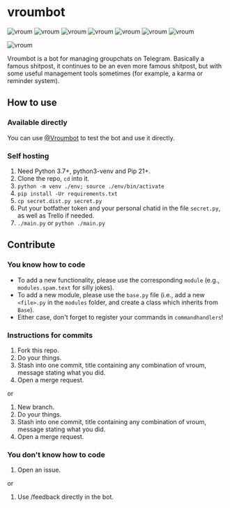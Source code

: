 # vroumbot
![vroum](https://img.shields.io/badge/vroum-vroum-FF0000)
![vroum](https://img.shields.io/badge/vroum-vroum-FF9900)
![vroum](https://img.shields.io/badge/vroum-vroum-FF9900)
![vroum](https://img.shields.io/badge/vroum-vroum-00CC00)
![vroum](https://img.shields.io/badge/vroum-vroum-AAAAFF)
![vroum](https://img.shields.io/badge/vroum-vroum-CC00FF)
![vroum](https://img.shields.io/badge/vroum-vroum-CC00FF)

![vroum](https://cdn4.telesco.pe/file/lLmBw8DlJlP8dzPonc7rwGd4a4-oqn50fw_iIsBRtt5v1Ft4xPxOOWZ4FeqTMZ2KnvBwb3W4n6hfH7EU28fAqFsY6ZA6iR__oLk6mA82QJGz6c-ik-9VLg45dw9LkFowRL2pakZ5DFy4eix8G33XKGaKNSexL6YTCBwfFZFY0YeQKjYO3onfZ5xH2MqGE3onAXLYcRS1kG7pl42qh9VOS3ECz5zvwxtNwugVeY88UJSDpBqfRJN1zusDtKVhNbVNiTAiH3w97Bqm-KbwnFUZ4MUkX39exTtgy97Z6qcsM814TmE1mrxNEsHBIVjboK4lwrLrQwJAmB37VZoCyIkvnw.jpg)

Vroumbot is a bot for managing groupchats on Telegram. Basically a famous shitpost, it continues to be an even more famous shitpost, but with some useful management tools sometimes (for example, a karma or reminder system).

## How to use
### Available directly
You can use [@Vroumbot](https://t.me/vroumbot) to test the bot and use it directly.

### Self hosting
1. Need Python 3.7+, python3-venv and Pip 21+.
2. Clone the repo, `cd` into it.
3. `python -m venv ./env; source ./env/bin/activate`
4. `pip install -Ur requirements.txt`
5. `cp secret.dist.py secret.py`
6. Put your botfather token and your personal chatid in the file `secret.py`, as well as Trello if needed.
7. `./main.py` or `python ./main.py`

## Contribute
### You know how to code
- To add a new functionality, please use the corresponding `module` (e.g., `modules.spam.text` for silly jokes).
- To add a new module, please use the `base.py` file (i.e., add a new `<file>.py` in the `modules` folder, and create a class which inherits from `Base`).
- Either case, don't forget to register your commands in `commandhandlers`!

### Instructions for commits
1. Fork this repo.
2. Do your things.
3. Stash into one commit, title containing any combination of vroum, message stating what you did.
4. Open a merge request.

or

1. New branch.
2. Do your things.
3. Stash into one commit, title containing any combination of vroum, message stating what you did.
4. Open a merge request.

### You don't know how to code
1. Open an issue.

or

1. Use /feedback <what you want to have added> directly in the bot.
